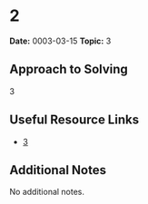
# 2

**Date:** 0003-03-15
**Topic:** 3

## Approach to Solving

3

## Useful Resource Links

- [3](3)

## Additional Notes

No additional notes.
    